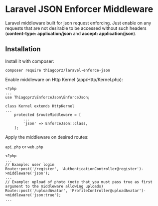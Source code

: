 # Laravel JSON Enforcer Middleware

Laravel middleware built for json request enforcing. Just enable on any requests that are not desirable to be accessed without such headers (**content-type: application/json** and **accept: application/json**).

## Installation
Install it with composer:

`composer require thiagoprz/laravel-enforce-json`

Enable middleware on Http Kernel (app/Http/Kernel.php):

```
<?php
...
use Thiagoprz\EnforceJson\EnforceJson;

class Kernel extends HttpKernel
...
    protected $routeMiddleware = [
        ...
        'json' => EnforceJson::class,
    ];
```

Apply the middleware on desired routes:

`api.php` or `web.php`
```
<?php
...
// Example: user login
Route::post('/register', 'AuthenticationController@register')->middleware('json');
...
// Example: upload of photo (note that you must pass true as first argument to the middleware allowing uploads) 
Route::post('/uploadAvatar', 'ProfileController@uploadAvatar')->middleware('json:true');
...
```
